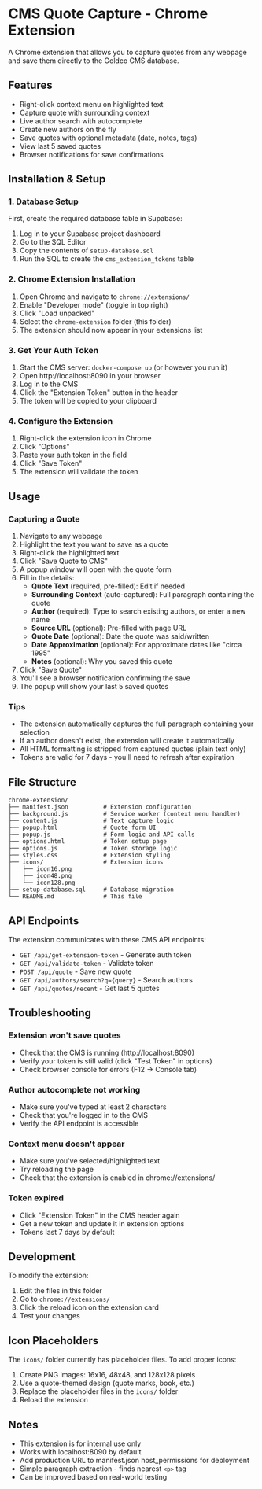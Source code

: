 # CMS Quote Capture - Chrome Extension

A Chrome extension that allows you to capture quotes from any webpage and save them directly to the Goldco CMS database.

## Features

- Right-click context menu on highlighted text
- Capture quote with surrounding context
- Live author search with autocomplete
- Create new authors on the fly
- Save quotes with optional metadata (date, notes, tags)
- View last 5 saved quotes
- Browser notifications for save confirmations

## Installation & Setup

### 1. Database Setup

First, create the required database table in Supabase:

1. Log in to your Supabase project dashboard
2. Go to the SQL Editor
3. Copy the contents of `setup-database.sql`
4. Run the SQL to create the `cms_extension_tokens` table

### 2. Chrome Extension Installation

1. Open Chrome and navigate to `chrome://extensions/`
2. Enable "Developer mode" (toggle in top right)
3. Click "Load unpacked"
4. Select the `chrome-extension` folder (this folder)
5. The extension should now appear in your extensions list

### 3. Get Your Auth Token

1. Start the CMS server: `docker-compose up` (or however you run it)
2. Open http://localhost:8090 in your browser
3. Log in to the CMS
4. Click the "Extension Token" button in the header
5. The token will be copied to your clipboard

### 4. Configure the Extension

1. Right-click the extension icon in Chrome
2. Click "Options"
3. Paste your auth token in the field
4. Click "Save Token"
5. The extension will validate the token

## Usage

### Capturing a Quote

1. Navigate to any webpage
2. Highlight the text you want to save as a quote
3. Right-click the highlighted text
4. Click "Save Quote to CMS"
5. A popup window will open with the quote form
6. Fill in the details:
   - **Quote Text** (required, pre-filled): Edit if needed
   - **Surrounding Context** (auto-captured): Full paragraph containing the quote
   - **Author** (required): Type to search existing authors, or enter a new name
   - **Source URL** (optional): Pre-filled with page URL
   - **Quote Date** (optional): Date the quote was said/written
   - **Date Approximation** (optional): For approximate dates like "circa 1995"
   - **Notes** (optional): Why you saved this quote
7. Click "Save Quote"
8. You'll see a browser notification confirming the save
9. The popup will show your last 5 saved quotes

### Tips

- The extension automatically captures the full paragraph containing your selection
- If an author doesn't exist, the extension will create it automatically
- All HTML formatting is stripped from captured quotes (plain text only)
- Tokens are valid for 7 days - you'll need to refresh after expiration

## File Structure

```
chrome-extension/
├── manifest.json          # Extension configuration
├── background.js          # Service worker (context menu handler)
├── content.js             # Text capture logic
├── popup.html             # Quote form UI
├── popup.js               # Form logic and API calls
├── options.html           # Token setup page
├── options.js             # Token storage logic
├── styles.css             # Extension styling
├── icons/                 # Extension icons
│   ├── icon16.png
│   ├── icon48.png
│   └── icon128.png
├── setup-database.sql     # Database migration
└── README.md              # This file
```

## API Endpoints

The extension communicates with these CMS API endpoints:

- `GET /api/get-extension-token` - Generate auth token
- `GET /api/validate-token` - Validate token
- `POST /api/quote` - Save new quote
- `GET /api/authors/search?q={query}` - Search authors
- `GET /api/quotes/recent` - Get last 5 quotes

## Troubleshooting

### Extension won't save quotes

- Check that the CMS is running (http://localhost:8090)
- Verify your token is still valid (click "Test Token" in options)
- Check browser console for errors (F12 → Console tab)

### Author autocomplete not working

- Make sure you've typed at least 2 characters
- Check that you're logged in to the CMS
- Verify the API endpoint is accessible

### Context menu doesn't appear

- Make sure you've selected/highlighted text
- Try reloading the page
- Check that the extension is enabled in chrome://extensions/

### Token expired

- Click "Extension Token" in the CMS header again
- Get a new token and update it in extension options
- Tokens last 7 days by default

## Development

To modify the extension:

1. Edit the files in this folder
2. Go to `chrome://extensions/`
3. Click the reload icon on the extension card
4. Test your changes

## Icon Placeholders

The `icons/` folder currently has placeholder files. To add proper icons:

1. Create PNG images: 16x16, 48x48, and 128x128 pixels
2. Use a quote-themed design (quote marks, book, etc.)
3. Replace the placeholder files in the `icons/` folder
4. Reload the extension

## Notes

- This extension is for internal use only
- Works with localhost:8090 by default
- Add production URL to manifest.json host_permissions for deployment
- Simple paragraph extraction - finds nearest `<p>` tag
- Can be improved based on real-world testing
